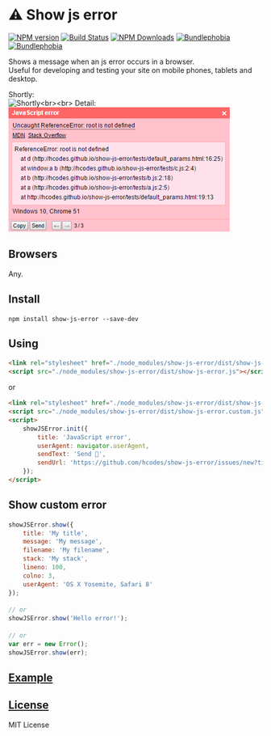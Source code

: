 ⚠️ Show js error
=============

[![NPM version](https://img.shields.io/npm/v/show-js-error.svg)](https://www.npmjs.com/package/show-js-error)
[![Build Status](https://img.shields.io/travis/hcodes/show-js-error.svg?style=flat)](https://travis-ci.org/hcodes/show-js-error)
[![NPM Downloads](https://img.shields.io/npm/dm/show-js-error.svg?style=flat)](https://www.npmjs.org/package/show-js-error)
[![Bundlephobia](https://badgen.net/bundlephobia/minzip/show-js-error)](https://bundlephobia.com/package/show-js-error)
[![Bundlephobia](https://badgen.net/bundlephobia/tree-shaking/show-js-error)](https://bundlephobia.com/package/show-js-error)

Shows a message when an js error occurs in a browser.<br>
Useful for developing and testing your site on mobile phones, tablets and desktop.

Shortly:<br>![Shortly](https://raw.githubusercontent.com/hcodes/show-js-error/master/images/simple.png?)<br><br>
Detail:<br>![Detail](https://raw.githubusercontent.com/hcodes/show-js-error/master/images/detailed.png?)

## Browsers
Any.

## Install
```
npm install show-js-error --save-dev
```

## Using
```html
<link rel="stylesheet" href="./node_modules/show-js-error/dist/show-js-error.css" />
<script src="./node_modules/show-js-error/dist/show-js-error.js"></script>
```
or

```html
<link rel="stylesheet" href="./node_modules/show-js-error/dist/show-js-error.css" />
<script src="./node_modules/show-js-error/dist/show-js-error.custom.js"></script>
<script>
    showJSError.init({
        title: 'JavaScript error',
        userAgent: navigator.userAgent,
        sendText: 'Send 🐛',
        sendUrl: 'https://github.com/hcodes/show-js-error/issues/new?title={title}&body={body}'
    });
</script>
```

## Show custom error
```js
showJSError.show({
    title: 'My title',
    message: 'My message',
    filename: 'My filename',
    stack: 'My stack',
    lineno: 100,
    colno: 3,
    userAgent: 'OS X Yosemite, Safari 8'
});

// or
showJSError.show('Hello error!');

// or
var err = new Error();
showJSError.show(err);

```

## [Example](http://hcodes.github.io/show-js-error/tests/many.html)

## [License](https://github.com/hcodes/show-js-error/blob/master/LICENSE)
MIT License
